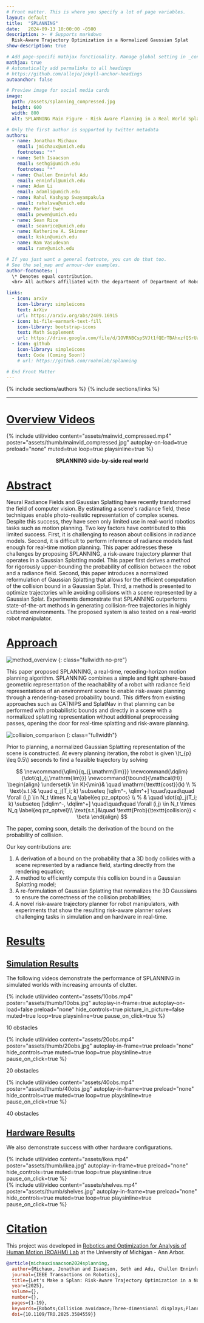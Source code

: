 ```yaml
---
# Front matter. This is where you specify a lot of page variables.
layout: default
title:  "SPLANNING"
date:   2024-09-13 10:00:00 -0500
description: >- # Supports markdown
  Risk-Aware Trajectory Optimization in a Normalized Gaussian Splat
show-description: true

# Add page-specifi mathjax functionality. Manage global setting in _config.yml
mathjax: true
# Automatically add permalinks to all headings
# https://github.com/allejo/jekyll-anchor-headings
autoanchor: false

# Preview image for social media cards
image:
  path: /assets/splanning_compressed.jpg
  height: 600
  width: 800
  alt: SPLANNING Main Figure - Risk Aware Planning in a Real World Splat

# Only the first author is supported by twitter metadata
authors:
  - name: Jonathan Michaux
    email: jmichaux@umich.edu
    footnotes: "*"
  - name: Seth Isaacson
    email: sethgi@umich.edu
    footnotes: "*"
  - name: Challen Enninful Adu
    email: enninful@umich.edu
  - name: Adam Li
    email: adamli@umich.edu
  - name: Rahul Kashyap Swayampakula
    email: rahulswa@umich.edu
  - name: Parker Ewen
    email: pewen@umich.edu
  - name: Sean Rice
    email: seanrice@umich.edu
  - name: Katherine A. Skinner
    email: kskin@umich.edu
  - name: Ram Vasudevan
    email: ramv@umich.edu

# If you just want a general footnote, you can do that too.
# See the sel_map and armour-dev examples.
author-footnotes: |
  \* Denotes equal contribution.
  <br> All authors affiliated with the department of Department of Robotics of the University of Michigan, Ann Arbor.

links:
  - icon: arxiv
    icon-library: simpleicons
    text: ArXiv
    url: https://arxiv.org/abs/2409.16915
  - icon: bi-file-earmark-text-fill
    icon-library: bootstrap-icons
    text: Math Supplement
    url: https://drive.google.com/file/d/1OVRNBCspSVJt1fQErTBAhxzfQSrUavcK/view
  - icon: github
    icon-library: simpleicons
    text: Code (Coming Soon!)
    # url: https://github.com/roahmlab/splanning

# End Front Matter
---
```


{% include sections/authors %}
{% include sections/links %}

---

# [Overview Videos](#overview-videos)

<!-- BEGIN OVERVIEW VIDEOS -->
<div class="fullwidth">
  {% include util/video
    content="assets/mainvid_compressed.mp4"
    poster="assets/thumb/mainvid_compressed.jpg"
    autoplay-on-load=true
    preload="none"
    muted=true
    loop=true
    playsinline=true
    %}
  <p style="text-align:center; font-weight:bold;">SPLANNING side-by-side real world</p>
</div><!-- END OVERVIEW VIDEOS -->

<!-- BEGIN ABSTRACT -->
<div markdown="1" class="content-block justify grey">

# [Abstract](#abstract)

Neural Radiance Fields and Gaussian Splatting have recently transformed the field of computer vision.
By estimating a scene's radiance field, these techniques enable photo-realistic representation of complex scenes.
Despite this success, they have seen only limited use in real-world robotics tasks such as motion planning.
Two key factors have contributed to this limited success.
First, it is challenging to reason about collisions in radiance models.
Second, it is difficult to perform inference of radiance models fast enough for real-time motion planning.
This paper addresses these challenges by proposing SPLANNING, a risk-aware trajectory planner that operates in a Gaussian Splatting model. 
This paper first derives a method for rigorously upper-bounding the probability of collision between the robot and a radiance field.
Second, this paper introduces a normalized reformulation of Gaussian Splatting that allows for the efficient computation of the collision bound in a Gaussian Splat.
Third, a method is presented to optimize trajectories while avoiding collisions with a scene represented by a Gaussian Splat.
Experiments demonstrate that SPLANNING outperforms state-of-the-art methods in generating collision-free trajectories in highly cluttered environments.
The proposed system is also tested on a real-world robot manipulator.

</div> <!-- END ABSTRACT -->

<!-- BEGIN APPROACH -->
<div markdown="1" class="justify">

# [Approach](#approach)

![method_overview](./assets/fig2_compressed.webp)
{: class="fullwidth no-pre"}

<!-- # Contributions -->
This paper proposed SPLANNING, a real-time, receding-horizon motion planning algorithm.
SPLANNING combines a simple and tight sphere-based geometric representation of the reachability of a robot with radiance field representations of an environment scene to enable risk-aware planning through a rendering-based probability bound.
This differs from existing approaches such as CATNIPS and SplatNav in that planning can be performed with probabilistic bounds and directly in a scene with a normalized splatting representation without additional preprocessing passes, opening the door for real-time splatting and risk-aware planning.

![collision_comparison](./assets/collision_comparison.png)
{: class="fullwidth"}

Prior to planning, a normalized Gaussian Splatting representation of the scene is constructed.
At every planning iteration, the robot is given \\(t_{p} \leq 0.5\\) seconds to find a feasible trajectory by solving

$$
\newcommand{\qlim}{q_{j,\mathrm{lim}}}
\newcommand{\dqlim}{\dot{q}_{j,\mathrm{lim}}}
\newcommand{\bound}{\mathcal{H}}
  \begin{align}
\underset{k \in K}{\min}& \quad \mathrm{\texttt{cost}}(k) \\
% \text{s.t.}& \quad q_j(T_i; k) \subseteq [\qlim^-, \qlim^+] \quad\quad\quad \forall (i,j) \in N_t \times N_q \label{eq:pz_optpos} \\
% & \quad \dot{q}_j(T_i; k) \subseteq [\dqlim^-, \dqlim^+]  \quad\quad\quad \forall (i,j) \in N_t \times N_q \label{eq:pz_optvel}\\
\text{s.t.}&\quad \texttt{Prob}(\texttt{collision}) < \beta 
\end{align}
$$

The paper, coming soon, details the derivation of the bound on the probability of collision.

Our key contributions are:
1. A derivation of a bound on the probability that a 3D body collides with a scene represented by a radiance field, starting directly from the rendering equation;
2. A method to efficiently compute this collision bound in a Gaussian Splatting model;
3. A re-formulation of Gaussian Splatting that normalizes the 3D Gaussians to ensure the correctness of the collision probabilities;
4. A novel risk-aware trajectory planner for robot manipulators, with experiments that show the resulting risk-aware planner solves challenging tasks in simulation and on hardware in real-time.


</div><!-- END METHOD -->

<!-- START RESULTS -->
<div markdown="1" class="content-block grey justify">

# [Results](#results)

## [Simulation Results](#simulation-results)
The following videos demonstrate the performance of SPLANNING in simulated worlds with increasing amounts of clutter.
<!-- The following videos demonstrate the performance of SPLANNING to other methods in randomly generated scenarios. -->
<!-- In each of these, SPLANNING achieves the desired goal configuration in less steps, accounting for risk. -->
<!-- SPARROWS does acheive the goal or stop in a safe configuration, but it is more slower and conservative.
On the other hand, MPOT and TRAJOPT both stop due to colliding with the environment. -->

<!-- START SIMULATION VIDEOS -->
<div class="multicontent-container tighter">
  <div class="multicontent-item">
    {% include util/video
      content="assets/10obs.mp4"
      poster="assets/thumb/10obs.jpg"
      autoplay-in-frame=true
      autoplay-on-load=false
      preload="none"
      hide_controls=true
      picture_in_picture=false
      muted=true
      loop=true
      playsinline=true
      pause_on_click=true
      %}
    <p>10 obstacles</p>
  </div>
  <div class="multicontent-item">
    {% include util/video
      content="assets/20obs.mp4"
      poster="assets/thumb/20obs.jpg"
      autoplay-in-frame=true
      preload="none"
      hide_controls=true
      muted=true
      loop=true
      playsinline=true
      pause_on_click=true
      %}
    <p>20 obstacles</p>
  </div>
  <div class="multicontent-item">
    {% include util/video
      content="assets/40obs.mp4"
      poster="assets/thumb/40obs.jpg"
      autoplay-in-frame=true
      preload="none"
      hide_controls=true
      muted=true
      loop=true
      playsinline=true
      pause_on_click=true
      %}
    <p>40 obstacles</p>
  </div>
</div><!-- END SIMULATION VIDEOS -->

## [Hardware Results](#hardware-results)

We also demonstrate success with other hardware configurations.
<!-- START HARDWARE VIDEOS -->
<div class="multicontent-container">
  <div class="multicontent-item">
    {% include util/video
      content="assets/ikea.mp4"
      poster="assets/thumb/ikea.jpg"
      autoplay-in-frame=true
      preload="none"
      hide_controls=true
      muted=true
      loop=true
      playsinline=true
      pause_on_click=true
      %}
  </div>
  <div class="multicontent-item">
    {% include util/video
      content="assets/shelves.mp4"
      poster="assets/thumb/shelves.jpg"
      autoplay-in-frame=true
      preload="none"
      hide_controls=true
      muted=true
      loop=true
      playsinline=true
      pause_on_click=true
      %}
  </div>
</div><!-- END HARDWARE VIDEOS -->
</div><!-- END RESULTS -->

<!-- START RELATED PROJECTS -->
<!-- <div markdown="1" class="justify">

# [Related Projects](#related-projects)
  
* [Autonomous Robust Manipulation via Optimization with Uncertainty-aware Reachability](https://roahmlab.github.io/armour/)
* [Reachability-based Trajectory Design with Neural Implicit Safety Constraints](https://roahmlab.github.io/RDF/)
* [Reachability-based Trajectory Design via Exact Formulation of Implicit Neural Signed Distance Functions](https://roahmlab.github.io/redefined/)
* [Safe Planning for Articulated Robots Using Reachability-based Obstacle Avoidance With Spheres](https://roahmlab.github.io/sparrows/)

</div> -->
 <!-- END RELATED PROJECTS -->

<!-- START CITATION -->
<div markdown="1" class="content-block grey justify">
 
# [Citation](#citation)

This project was developed in [Robotics and Optimization for Analysis of Human Motion (ROAHM) Lab](http://www.roahmlab.com/) at the University of Michigan - Ann Arbor.

```bibtex
@article{michauxisaacson2024splanning,
  author={Michaux, Jonathan and Isaacson, Seth and Adu, Challen Enninful and Li, Adam and Swayampakula, Rahul Kashyap and Ewen, Parker and Rice, Sean and Skinner, Katherine A. and Vasudevan, Ram},
  journal={IEEE Transactions on Robotics}, 
  title={Let's Make a Splan: Risk-Aware Trajectory Optimization in a Normalized Gaussian Splat}, 
  year={2025},
  volume={},
  number={},
  pages={1-19},
  keywords={Robots;Collision avoidance;Three-dimensional displays;Planning;Neural radiance field;Trajectory optimization;Computational modeling;Geometry;Real-time systems;Point cloud compression;3D gaussian splatting;collision avoidance;motion and path planning},
  doi={10.1109/TRO.2025.3584559}}

```
</div>
<!-- END CITATION -->

<!-- below are some special scripts -->
<script>
window.addEventListener("load", function() {
  // Get all video elements and auto pause/play them depending on how in frame or not they are
  let videos = document.querySelectorAll('.autoplay-in-frame');

  // Create an IntersectionObserver instance for each video
  videos.forEach(video => {
    const observer = new IntersectionObserver(entries => {
      const isVisible = entries[0].isIntersecting;
      if (isVisible && video.paused) {
        video.play();
      } else if (!isVisible && !video.paused) {
        video.pause();
      }
    }, { threshold: 0.25 });

    observer.observe(video);
  });

  // document.addEventListener("DOMContentLoaded", function() {
  videos = document.querySelectorAll('.autoplay-on-load');

  videos.forEach(video => {
    video.play();
  });
});
</script>
